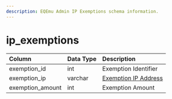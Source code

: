 ```yaml
---
description: EQEmu Admin IP Exemptions schema information.
---
```


# ip\_exemptions

| Column | Data Type | Description |
| :--- | :--- | :--- |
| exemption\_id | int | Exemption Identifier |
| exemption\_ip | varchar | [Exemption IP Address](../account/account_ip.md) |
| exemption\_amount | int | Exemption Amount |

